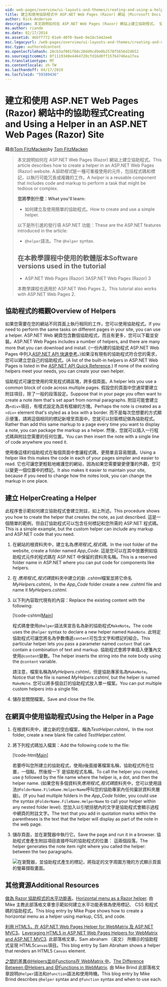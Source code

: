 ```yaml
---
uid: web-pages/overview/ui-layouts-and-themes/creating-and-using-a-helper-in-an-aspnet-web-pages-site
title: 建立和使用協助程式中 ASP.NET Web Pages (Razor) 網站 |Microsoft Docs
author: Rick-Anderson
description: 本文說明如何在 ASP.NET Web Pages (Razor) 網站上建立協助程式。 協助程式是一種可重複使用的元件，包括程式碼和標記，以效能...
ms.author: riande
ms.date: 02/17/2014
ms.assetid: 46bff772-01e0-40f0-9ae6-9e18c5442ee6
msc.legacyurl: /web-pages/overview/ui-layouts-and-themes/creating-and-using-a-helper-in-an-aspnet-web-pages-site
msc.type: authoredcontent
ms.openlocfilehash: 28cb3af081f68c20dd9cd9e0b2578f5656d2d652
ms.sourcegitcommit: 0f1119340e4464720cfd16d0ff15764746ea1fea
ms.translationtype: MT
ms.contentlocale: zh-TW
ms.lasthandoff: 04/17/2019
ms.locfileid: "59389436"
---
```

# <a name="creating-and-using-a-helper-in-an-aspnet-web-pages-razor-site"></a><span data-ttu-id="5c846-104">建立和使用 ASP.NET Web Pages (Razor) 網站中的協助程式</span><span class="sxs-lookup"><span data-stu-id="5c846-104">Creating and Using a Helper in an ASP.NET Web Pages (Razor) Site</span></span>

<span data-ttu-id="5c846-105">藉由[Tom FitzMacken](https://github.com/tfitzmac)</span><span class="sxs-lookup"><span data-stu-id="5c846-105">by [Tom FitzMacken](https://github.com/tfitzmac)</span></span>

> <span data-ttu-id="5c846-106">本文說明如何在 ASP.NET Web Pages (Razor) 網站上建立協助程式。</span><span class="sxs-lookup"><span data-stu-id="5c846-106">This article describes how to create a helper in an ASP.NET Web Pages (Razor) website.</span></span> <span data-ttu-id="5c846-107">A*協助程式*是一種可重複使用的元件，包括程式碼和標記，以執行可能冗長或複雜的工作。</span><span class="sxs-lookup"><span data-stu-id="5c846-107">A *helper* is a reusable component that includes code and markup to perform a task that might be tedious or complex.</span></span>
> 
> <span data-ttu-id="5c846-108">**您將學到什麼：**</span><span class="sxs-lookup"><span data-stu-id="5c846-108">**What you'll learn:**</span></span> 
> 
> - <span data-ttu-id="5c846-109">如何建立及使用簡單的協助程式。</span><span class="sxs-lookup"><span data-stu-id="5c846-109">How to create and use a simple helper.</span></span>
> 
> <span data-ttu-id="5c846-110">以下是所引進的發行項 ASP.NET 功能：</span><span class="sxs-lookup"><span data-stu-id="5c846-110">These are the ASP.NET features introduced in the article:</span></span>
> 
> - <span data-ttu-id="5c846-111">`@helper`語法。</span><span class="sxs-lookup"><span data-stu-id="5c846-111">The `@helper` syntax.</span></span>
>   
> 
> ## <a name="software-versions-used-in-the-tutorial"></a><span data-ttu-id="5c846-112">在本教學課程中使用的軟體版本</span><span class="sxs-lookup"><span data-stu-id="5c846-112">Software versions used in the tutorial</span></span>
> 
> 
> - <span data-ttu-id="5c846-113">ASP.NET Web Pages (Razor) 3</span><span class="sxs-lookup"><span data-stu-id="5c846-113">ASP.NET Web Pages (Razor) 3</span></span>
>   
> 
> <span data-ttu-id="5c846-114">本教學課程也適用於 ASP.NET Web Pages 2。</span><span class="sxs-lookup"><span data-stu-id="5c846-114">This tutorial also works with ASP.NET Web Pages 2.</span></span>


## <a name="overview-of-helpers"></a><span data-ttu-id="5c846-115">協助程式的概觀</span><span class="sxs-lookup"><span data-stu-id="5c846-115">Overview of Helpers</span></span>

<span data-ttu-id="5c846-116">如果您需要在您的網站不同頁面上執行相同的工作，您可以使用協助程式。</span><span class="sxs-lookup"><span data-stu-id="5c846-116">If you need to perform the same tasks on different pages in your site, you can use a helper.</span></span> <span data-ttu-id="5c846-117">ASP.NET Web 網頁包含數個協助程式，而且有更多，您可以下載並安裝。</span><span class="sxs-lookup"><span data-stu-id="5c846-117">ASP.NET Web Pages includes a number of helpers, and there are many more that you can download and install.</span></span> <span data-ttu-id="5c846-118">(一份內建的協助程式 ASP.NET Web Pages 中列入[ASP.NET API 快速參考](https://go.microsoft.com/fwlink/?LinkId=202907)。)如果沒有現有的協助程式符合您的需求，您可以建立您自己的協助程式。</span><span class="sxs-lookup"><span data-stu-id="5c846-118">(A list of the built-in helpers in ASP.NET Web Pages is listed in the [ASP.NET API Quick Reference](https://go.microsoft.com/fwlink/?LinkId=202907).) If none of the existing helpers meet your needs, you can create your own helper.</span></span>

<span data-ttu-id="5c846-119">協助程式可讓您使用的常見程式碼區塊，跨多個頁面。</span><span class="sxs-lookup"><span data-stu-id="5c846-119">A helper lets you use a common block of code across multiple pages.</span></span> <span data-ttu-id="5c846-120">假設您的頁面中您通常要建立附註項目，除了一般的段落設定。</span><span class="sxs-lookup"><span data-stu-id="5c846-120">Suppose that in your page you often want to create a note item that's set apart from normal paragraphs.</span></span> <span data-ttu-id="5c846-121">附註可能會建立為`<div>`項目，有樣式設定為具有框線的方塊。</span><span class="sxs-lookup"><span data-stu-id="5c846-121">Perhaps the note is created as a `<div>` element that's styled as a box with a border.</span></span> <span data-ttu-id="5c846-122">而不是每次您想要的方式顯示便箋，請將這個相同的標記新增至頁面中，您就可以封裝標記做為協助程式。</span><span class="sxs-lookup"><span data-stu-id="5c846-122">Rather than add this same markup to a page every time you want to display a note, you can package the markup as a helper.</span></span> <span data-ttu-id="5c846-123">然後，您就可以插入一行程式碼與附註您需要的任何位置。</span><span class="sxs-lookup"><span data-stu-id="5c846-123">You can then insert the note with a single line of code anywhere you need it.</span></span>

<span data-ttu-id="5c846-124">使用像這樣的協助程式在每個頁面中會讓程式碼，更簡單且容易閱讀。</span><span class="sxs-lookup"><span data-stu-id="5c846-124">Using a helper like this makes the code in each of your pages simpler and easier to read.</span></span> <span data-ttu-id="5c846-125">它也可讓您更輕鬆地維護您的網站，因為如果您需要變更便箋的外觀，您可以變更一個位置中的標記。</span><span class="sxs-lookup"><span data-stu-id="5c846-125">It also makes it easier to maintain your site, because if you need to change how the notes look, you can change the markup in one place.</span></span>

## <a name="creating-a-helper"></a><span data-ttu-id="5c846-126">建立 Helper</span><span class="sxs-lookup"><span data-stu-id="5c846-126">Creating a Helper</span></span>

<span data-ttu-id="5c846-127">此程序會示範如何建立協助程式會建立附註，如上所述。</span><span class="sxs-lookup"><span data-stu-id="5c846-127">This procedure shows you how to create the helper that creates the note, as just described.</span></span> <span data-ttu-id="5c846-128">這是一個簡單的範例，但自訂協助程式可以包含任何標記和您所需的 ASP.NET 程式碼。</span><span class="sxs-lookup"><span data-stu-id="5c846-128">This is a simple example, but the custom helper can include any markup and ASP.NET code that you need.</span></span>

1. <span data-ttu-id="5c846-129">在網站的根資料夾中，建立名為*應用程式\_程式碼*。</span><span class="sxs-lookup"><span data-stu-id="5c846-129">In the root folder of the website, create a folder named *App\_Code*.</span></span> <span data-ttu-id="5c846-130">這是您可以在其中放置例如協助程式元件的程式碼在 ASP.NET 中保留的資料夾名稱。</span><span class="sxs-lookup"><span data-stu-id="5c846-130">This is a reserved folder name in ASP.NET where you can put code for components like helpers.</span></span>
2. <span data-ttu-id="5c846-131">在 *應用程式\_程式碼*資料夾中建立的新 *.cshtml*檔案並將它命名*MyHelpers.cshtml*。</span><span class="sxs-lookup"><span data-stu-id="5c846-131">In the *App\_Code* folder create a new *.cshtml* file and name it *MyHelpers.cshtml*.</span></span>
3. <span data-ttu-id="5c846-132">以下列內容取代現有的內容：</span><span class="sxs-lookup"><span data-stu-id="5c846-132">Replace the existing content with the following:</span></span>

    [!code-cshtml[Main](creating-and-using-a-helper-in-an-aspnet-web-pages-site/samples/sample1.cshtml)]

    <span data-ttu-id="5c846-133">程式碼會使用`@helper`語法來宣告名為新的協助程式`MakeNote`。</span><span class="sxs-lookup"><span data-stu-id="5c846-133">The code uses the `@helper` syntax to declare a new helper named `MakeNote`.</span></span> <span data-ttu-id="5c846-134">此特定協助程式可讓您將名為參數傳遞`content`可包含文字和標記的組合。</span><span class="sxs-lookup"><span data-stu-id="5c846-134">This particular helper lets you pass a parameter named `content` that can contain a combination of text and markup.</span></span> <span data-ttu-id="5c846-135">協助程式會將字串插入便箋內文使用`@content`變數。</span><span class="sxs-lookup"><span data-stu-id="5c846-135">The helper inserts the string into the note body using the `@content` variable.</span></span>

    <span data-ttu-id="5c846-136">請注意，檔案名稱為*MyHelpers.cshtml*，但是協助專家名為`MakeNote`。</span><span class="sxs-lookup"><span data-stu-id="5c846-136">Notice that the file is named *MyHelpers.cshtml*, but the helper is named `MakeNote`.</span></span> <span data-ttu-id="5c846-137">您可以將多個自訂的協助程式放入單一檔案。</span><span class="sxs-lookup"><span data-stu-id="5c846-137">You can put multiple custom helpers into a single file.</span></span>
4. <span data-ttu-id="5c846-138">儲存並關閉檔案。</span><span class="sxs-lookup"><span data-stu-id="5c846-138">Save and close the file.</span></span>

## <a name="using-the-helper-in-a-page"></a><span data-ttu-id="5c846-139">在網頁中使用協助程式</span><span class="sxs-lookup"><span data-stu-id="5c846-139">Using the Helper in a Page</span></span>

1. <span data-ttu-id="5c846-140">在根資料夾中，建立新的空白檔案，稱為*TestHelper.cshtml*。</span><span class="sxs-lookup"><span data-stu-id="5c846-140">In the root folder, create a new blank file called *TestHelper.cshtml*.</span></span>
2. <span data-ttu-id="5c846-141">將下列程式碼加入檔案：</span><span class="sxs-lookup"><span data-stu-id="5c846-141">Add the following code to the file:</span></span>

    [!code-html[Main](creating-and-using-a-helper-in-an-aspnet-web-pages-site/samples/sample2.html)]

    <span data-ttu-id="5c846-142">若要呼叫您所建立的協助程式，使用`@`後面接著檔案名稱，協助程式所在位置，一個點，然後按一下 是協助程式名稱。</span><span class="sxs-lookup"><span data-stu-id="5c846-142">To call the helper you created, use `@` followed by the file name where the helper is, a dot, and then the helper name.</span></span> <span data-ttu-id="5c846-143">(如果您有多個資料夾*應用程式\_程式碼*資料夾中，您可以使用語法`@FolderName.FileName.HelperName`呼叫您的協助專家內任何巢狀資料夾層級)。</span><span class="sxs-lookup"><span data-stu-id="5c846-143">(If you had multiple folders in the *App\_Code* folder, you could use the syntax `@FolderName.FileName.HelperName` to call your helper within any nested folder level).</span></span> <span data-ttu-id="5c846-144">您加入以引號括號內的文字是協助程式會顯示過程中網頁的附註文字。</span><span class="sxs-lookup"><span data-stu-id="5c846-144">The text that you add in quotation marks within the parentheses is the text that the helper will display as part of the note in the web page.</span></span>
3. <span data-ttu-id="5c846-145">儲存頁面，並在瀏覽器中執行它。</span><span class="sxs-lookup"><span data-stu-id="5c846-145">Save the page and run it in a browser.</span></span> <span data-ttu-id="5c846-146">協助程式會產生附註項目直接呼叫的協助程式的位置： 這兩個段落。</span><span class="sxs-lookup"><span data-stu-id="5c846-146">The helper generates the note item right where you called the helper: between the two paragraphs.</span></span>

    ![在瀏覽器，並協助程式產生的標記，將指定的文字周圍方塊的方式顯示頁面的螢幕擷取畫面。](creating-and-using-a-helper-in-an-aspnet-web-pages-site/_static/image1.jpg)

## <a name="additional-resources"></a><span data-ttu-id="5c846-148">其他資源</span><span class="sxs-lookup"><span data-stu-id="5c846-148">Additional Resources</span></span>


<span data-ttu-id="5c846-149">[做為 Razor 協助程式的水平功能表](http://mikepope.com/blog/DisplayBlog.aspx?permalink=2341)。</span><span class="sxs-lookup"><span data-stu-id="5c846-149">[Horizontal menu as a Razor helper](http://mikepope.com/blog/DisplayBlog.aspx?permalink=2341).</span></span> <span data-ttu-id="5c846-150">由 Mike 主教此部落格文章會示範如何建立水平功能表做為使用標記、 CSS 和程式碼的協助程式。</span><span class="sxs-lookup"><span data-stu-id="5c846-150">This blog entry by Mike Pope shows how to create a horizontal menu as a helper using markup, CSS, and code.</span></span>

<span data-ttu-id="5c846-151">[利用 HTML5，在 ASP.NET Web Pages Helper for WebMatrix 及 ASP.NET MVC3](http://geekswithblogs.net/wildturtle/archive/2010/11/08/html5-in-asp.net-web-pages-helpers-for-webmatrix-and_aspnet_mvc3.aspx)。</span><span class="sxs-lookup"><span data-stu-id="5c846-151">[Leveraging HTML5 in ASP.NET Web Pages Helpers for WebMatrix and ASP.NET MVC3](http://geekswithblogs.net/wildturtle/archive/2010/11/08/html5-in-asp.net-web-pages-helpers-for-webmatrix-and_aspnet_mvc3.aspx).</span></span> <span data-ttu-id="5c846-152">此部落格文章，Sam abraham （英文） 所顯示的協助程式呈現 HTML5`Canvas`項目。</span><span class="sxs-lookup"><span data-stu-id="5c846-152">This blog entry by Sam Abraham shows a helper that renders an HTML5 `Canvas` element.</span></span>

<span data-ttu-id="5c846-153">[之間的差異@Helpers並@Functions在 WebMatrix 中](http://www.mikesdotnetting.com/Article/173/The-Difference-Between-@Helpers-and-@Functions-In-WebMatrix)。</span><span class="sxs-lookup"><span data-stu-id="5c846-153">[The Difference Between @Helpers and @Functions in WebMatrix](http://www.mikesdotnetting.com/Article/173/The-Difference-Between-@Helpers-and-@Functions-In-WebMatrix).</span></span> <span data-ttu-id="5c846-154">由 Mike Brind 此部落格文章說明`@helper`語法和`@function`語法和使用時機。</span><span class="sxs-lookup"><span data-stu-id="5c846-154">This blog entry by Mike Brind describes `@helper` syntax and `@function` syntax and when to use each.</span></span>
